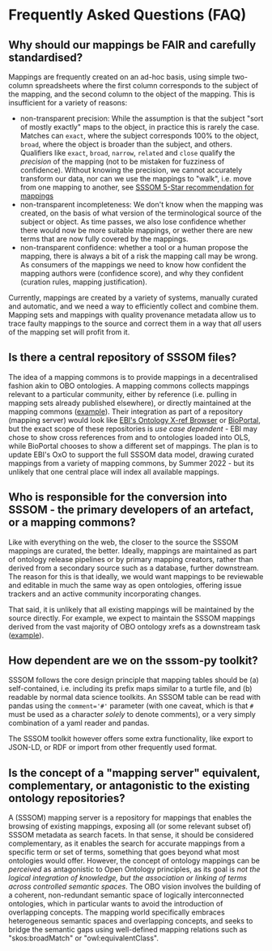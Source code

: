 # Frequently Asked Questions (FAQ)

<a id="why"></a>
## Why should our mappings be FAIR and carefully standardised?

Mappings are frequently created on an ad-hoc basis, using simple two-column spreadsheets where the first column corresponds to the subject of the mapping, and the second column to the object of the mapping. This is insufficient for a variety of reasons:

- non-transparent precision: While the assumption is that the subject "sort of mostly exactly" maps to the object, in practice this is rarely the case. Matches can `exact`, where the subject corresponds 100% to the object, `broad`, where the object is broader than the subject, and others. Qualifiers like `exact`, `broad`, `narrow`, `related` and `close` qualify the *precision* of the mapping (not to be mistaken for fuzziness of confidence). Without knowing the precision, we cannot accurately transform our data, nor can we use the mappings to "walk", i.e. move from one mapping to another, see [SSSOM 5-Star recommendation for mappings](5star-mappings.md)
- non-transparent incompleteness: We don't know when the mapping was created, on the basis of what version of the terminological source of the subject or object. As time passes, we also lose confidence whether there would now be more suitable mappings, or wether there are new terms that are now fully covered by the mappings.
- non-transparent confidence: whether a tool or a human propose the mapping, there is always a bit of a risk the mapping call may be wrong. As consumers of the mappings we need to know how confident the mapping authors were (confidence score), and why they confident (curation rules, mapping justification).

Currently, mappings are created by a variety of systems, manually curated and automatic, and we need a way to efficiently collect and combine them. Mapping sets and mappings with quality provenance metadata allow us to trace faulty mappings to the source and correct them in a way that _all_ users of the mapping set will profit from it.

## Is there a central repository of SSSOM files?
The idea of a mapping commons is to provide mappings in a decentralised fashion akin to OBO ontologies. A mapping commons collects 
mappings relevant to a particular community, either by reference (i.e. pulling in mapping sets already published elsewhere), or directly
maintained at the mapping commons ([example](https://github.com/mapping-commons/mh_mapping_initiative)). 
Their integration as part of a repository (mapping server) would look like [EBI's Ontology X-ref Browser](https://www.ebi.ac.uk/spot/oxo/) 
or [BioPortal](https://www.bioontology.org/wiki/BioPortal_Mappings),
but the exact scope of these repositories is _use case dependent_ - EBI may chose to show cross references from and to ontologies loaded into OLS, 
while BioPortal chooses to show a different set of mappings. The plan is to update EBI's OxO to support the full SSSOM data model, drawing curated
mappings from a variety of mapping commons, by Summer 2022 - but its unlikely that one central place will index all available mappings.

## Who is responsible for the conversion into SSSOM - the primary developers of an artefact, or a mapping commons?
Like with everything on the web, the closer to the source the SSSOM mappings are curated, the better. Ideally, mappings are maintained as 
part of ontology release pipelines or by primary mapping creators, rather than derived from a secondary source such as a database, further downstream.
The reason for this is that ideally, we would want mappings to be reviewable and editable in much the same way as open ontologies, 
offering issue trackers and an active community incorporating changes.

That said, it is unlikely that all existing mappings will be maintained by the source directly. For example, we expect to maintain the SSSOM mappings
derived from the vast majority of OBO ontology xrefs as a downstream task ([example](https://github.com/mapping-commons/ols-mapping-commons)).

## How dependent are we on the sssom-py toolkit?
SSSOM follows the core design principle that mapping tables should be (a) self-contained, i.e. including its prefix maps similar to a turtle file, 
and (b) readable by normal data science toolkits. An SSSOM table can be read with pandas using the `comment='#'` parameter 
(with one caveat, which is that `#` must be used as a character _solely_ to denote comments), or a very simply combination of a yaml reader and pandas. 

The SSSOM toolkit however offers some extra functionality, like export to JSON-LD, or RDF or import from other frequently used format.

## Is the concept of a "mapping server" equivalent, complementary, or antagonistic to the existing ontology repositories? 
A (SSSOM) mapping server is a repository for mappings that enables the browsing of existing mappings, exposing all (or some relevant subset of) SSSOM metadata as search
facets. In that sense, it should be considered complementary, as it enables the search for accurate mappings from a specific term or set of terms,
something that goes beyond what most ontologies would offer. However, the concept of ontology mappings can be _perceived_ as antagonistic to Open Ontology
principles, as its goal is _not the logical integration of knowledge, but the association or linking of terms across controlled semantic spaces_. 
The OBO vision involves the building of a coherent, non-redundant semantic space of logically interconnected ontologies, which in particular
wants to avoid the introduction of overlapping concepts. The mapping world specifically embraces heterogeneous semantic spaces and overlapping concepts,
and seeks to bridge the semantic gaps using well-defined mapping relations such as "skos:broadMatch" or "owl:equivalentClass".


